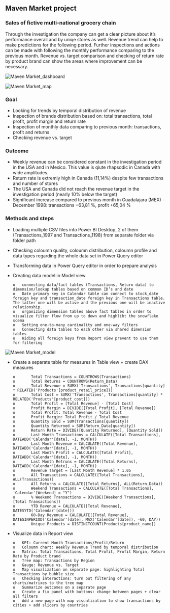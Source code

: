 ## Maven Market project
### Sales of fictive multi-national grocery chain 
Through the investigation the company can get a clear picture about it’s performance overall and by uniqe stores as well. Revenue trend can help to make predictions for the following period. Further inspections and actions can be made with following the monthly performance comparing to the previous month. Revenue vs. target comparison and checking of return rate by product brand can show the areas where improvement can be necessary.

![Maven Market_dashboard](https://github.com/bujdosox/LEGO_project_PowerBI/assets/173184545/2dc07f3c-e332-40ca-ac3a-48ddb6241a59)

![Maven Market_map](https://github.com/bujdosox/LEGO_project_PowerBI/assets/173184545/ff8eb0ea-5f2b-4441-96bf-ecfc281ea371)

### Goal
-   Looking for trends by temporal distribution of revenue
-   Inspection of brands distribution based on: total transactions, total profit, profit margin and return rate 
-   Inspection of monthly data comparing to previous month: transactions, profit and returns
-   Checking revenue vs. target
### Outcome
-   Weekly revenue can be considered constant in the investigation period in the USA and in Mexico. This value is qiute rhapsodic in Canada with wide amplitudes.
-   Return rate is extremly high in Canada (11,14%) despite few transactions and number of stores
-   The USA and Canada did not reach the revenue target in the investigation period (nearly 10% below the target)
-   Significant increase compared to previous month in Guadalajara (MEX) - December 1998: transactions +63,81 %, profit +65,04 % 
### Methods and steps
-   Loading multiple CSV files into Power BI Desktop, 2 of them (Transactions_1997 and Transactions_1198) from separate folder via folder path
-   Checking coloumn quality, coloumn distribution, coloumn profile and data types regarding the whole data set in Power Query editor
-   Transforming data in Power Query editor in order to prepare analysis
-   Creating data model in Model view

        o   connecting data/fact tables (Transactions, Return data) to dimension/lookup tables based on common ID’s and date
        o   Date primary key in Calendar table can connect to stock_date foreign key and transaction_date foreign key in Transactions table. The latter one will be active and the previous one will be inactive relationship.
        o   organizing dimension tables above fact tables in order to vizualize filter flow from up to down and highliht the snowflake scema
        o   Setting one-to-many cardinality and one-way filters
        o   Connecting data tables to each other via shared dimension tables
        o   Hiding all foreign keys from Report view prevent to use them for filtering

![Maven Market_model](https://github.com/bujdosox/LEGO_project_PowerBI/assets/173184545/51049ee6-809b-4246-b5e2-11bd44b76535)

-   Create a separate table for measures in Table view + create DAX measures

        o       Total Transactions = COUNTROWS(Transactions) 
        o       Total Returns = COUNTROWS(Return_Data) 
        o       Total Revenue = SUMX('Transactions', Transactions[quantity] * RELATED('Products'[product_retail_price]))
        o       Total Cost = SUMX('Transactions', Transactions[quantity] * RELATED('Products'[product_cost]))
        o       Total Profit = [Total Revenue] - [Total Cost]
        o       Profit Margin = DIVIDE([Total Profit], [Total Revenue])
        o       Total Profit: Total Revenue - Total Cost
        o       Profit Margin: Total Profit / Total Revenue
        o       Quantity Sold = SUM(Transactions[quantity]) 
        o       Quantity Returned = SUM(Return_Data[quantity]) 
        o       Return Rate = DIVIDE([Quantity Returned], [Quantity Sold])
        o       Last Month Transactions = CALCULATE([Total Transactions], DATEADD('Calendar'[date], -1, MONTH))
        o       Last Month Revenue = CALCULATE([Total Revenue], DATEADD('Calendar'[date], -1, MONTH))
        o       Last Month Profit = CALCULATE([Total Profit], DATEADD('Calendar'[date], -1, MONTH))
        o       Last Month Retruns = CALCULATE([Total Returns], DATEADD('Calendar'[date], -1, MONTH))
        o       Revenue Target = [Last Month Revenue] * 1.05
        o       All Transactions = CALCULATE([Total Transactions], ALL(Transactions))
        o       All Returns = CALCULATE([Total Returns], ALL(Return_Data))
        o       Weekend Transactions = CALCULATE([Total Transactions], 'Calendar'[Weekend] = "Y") 
        o       % Weekend Transactions = DIVIDE([Weekend Transactions], [Total Transactions])
        o       YTD Revenue = CALCULATE([Total Revenue], DATESYTD('Calendar'[date]))
        o       60-Day Revenue = CALCULATE([Total Revenue], DATESINPERIOD('Calendar'[date], MAX('Calendar'[date]), -60, DAY))
        o       Unique Products = DISTINCTCOUNT(Products[product_name])
-   Visualize data in Report view

        o   KPI: Current Month Transactions/Profit/Return
        o   Coloumn chart: Weekly Revenue Trend by temporal distribution
        o   Matrix: Total Transactions, Total Profit, Profit Margin, Return Rate by Product brand
        o   Tree map: Transactions by Region
        o   Gauge: Revenue vs. Target
        o   Map visualization on separate page: highlighting Total Transactions by bubble size
        o   Checking interactions: turn out filtering of any charts/matrixes to the tree map
        o   Summarize outcomes on a separate page
        o   Create a fix panel with buttons: change between pages + clear all filters
        o   Add a new page with map visualization to show transactions by cities + add slicers by countries
